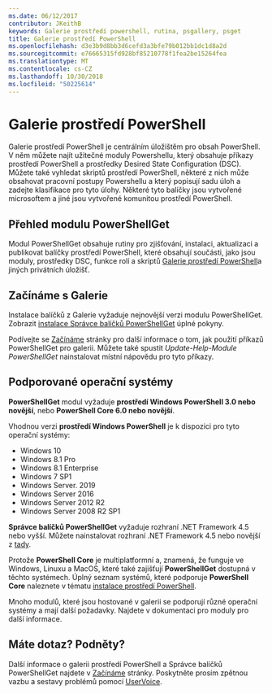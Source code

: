 ```yaml
---
ms.date: 06/12/2017
contributor: JKeithB
keywords: Galerie prostředí powershell, rutina, psgallery, psget
title: Galerie prostředí PowerShell
ms.openlocfilehash: d3e3b9d8bb3d6cefd3a3bfe79b012bb1dc1d8a2d
ms.sourcegitcommit: e76665315fd928bf85210778f1fea2be15264fea
ms.translationtype: MT
ms.contentlocale: cs-CZ
ms.lasthandoff: 10/30/2018
ms.locfileid: "50225614"
---
```

# <a name="the-powershell-gallery"></a>Galerie prostředí PowerShell

Galerie prostředí PowerShell je centrálním úložištěm pro obsah PowerShell. V něm můžete najít užitečné moduly Powershellu, který obsahuje příkazy prostředí PowerShell a prostředky Desired State Configuration (DSC).
Můžete také vyhledat skriptů prostředí PowerShell, některé z nich může obsahovat pracovní postupy Powershellu a který popisují sadu úloh a zadejte klasifikace pro tyto úlohy. Některé tyto balíčky jsou vytvořené microsoftem a jiné jsou vytvořené komunitou prostředí PowerShell.

## <a name="powershellget-overview"></a>Přehled modulu PowerShellGet

Modul PowerShellGet obsahuje rutiny pro zjišťování, instalaci, aktualizaci a publikovat balíčky prostředí PowerShell, které obsahují součásti, jako jsou moduly, prostředky DSC, funkce rolí a skriptů [Galerie prostředí PowerShell](https://www.PowerShellGallery.com)a jiných privátních úložišť.

## <a name="getting-started-with-the-gallery"></a>Začínáme s Galerie

Instalace balíčků z Galerie vyžaduje nejnovější verzi modulu PowerShellGet.
Zobrazit [instalace Správce balíčků PowerShellGet](installing-psget.md) úplné pokyny.

Podívejte se [Začínáme](getting-started.md) stránky pro další informace o tom, jak použití příkazů PowerShellGet pro galerii. Můžete také spustit *Update-Help-Module PowerShellGet* nainstalovat místní nápovědu pro tyto příkazy.

## <a name="supported-operating-systems"></a>Podporované operační systémy

**PowerShellGet** modul vyžaduje **prostředí Windows PowerShell 3.0 nebo novější**, nebo **PowerShell Core 6.0 nebo novější**.

Vhodnou verzi **prostředí Windows PowerShell** je k dispozici pro tyto operační systémy:

- Windows 10
- Windows 8.1 Pro
- Windows 8.1 Enterprise
- Windows 7 SP1
- Windows Server. 2019
- Windows Server 2016
- Windows Server 2012 R2
- Windows Server 2008 R2 SP1

**Správce balíčků PowerShellGet** vyžaduje rozhraní .NET Framework 4.5 nebo vyšší. Můžete nainstalovat rozhraní .NET Framework 4.5 nebo novější z [tady](https://msdn.microsoft.com/library/5a4x27ek.aspx).

Protože **PowerShell Core** je multiplatformní a, znamená, že funguje ve Windows, Linuxu a MacOS, které také zajišťují **PowerShellGet** dostupná v těchto systémech. Úplný seznam systémů, které podporuje **PowerShell Core** naleznete v tématu [instalace prostředí PowerShell](/powershell/scripting/setup/installing-powershell).

Mnoho modulů, které jsou hostované v galerii se podporují různé operační systémy a mají další požadavky. Najdete v dokumentaci pro moduly pro další informace.

## <a name="got-a-question-have-feedback"></a>Máte dotaz? Podněty?

Další informace o galerii prostředí PowerShell a Správce balíčků PowerShellGet najdete v [Začínáme](getting-started.md) stránky. Poskytněte prosím zpětnou vazbu a sestavy problémů pomocí [UserVoice](http://windowsserver.uservoice.com/forums/301869-powershell).
